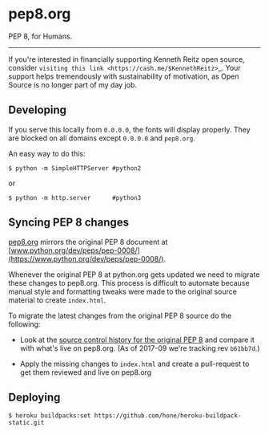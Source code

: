 # pep8.org

PEP 8, for Humans.

---------------
If you're interested in financially supporting Kenneth Reitz open source, consider `visiting this link <https://cash.me/$KennethReitz>`_. Your support helps tremendously with sustainability of motivation, as Open Source is no longer part of my day job.

## Developing

If you serve this locally from `0.0.0.0`, the fonts will display properly. They are blocked on all domains except `0.0.0.0` and `pep8.org`.

An easy way to do this:

    $ python -m SimpleHTTPServer #python2
or

    $ python -m http.server      #python3

## Syncing PEP 8 changes

[pep8.org](http://pep8.org/) mirrors the original PEP 8 document at [www.python.org/dev/peps/pep-0008/](https://www.python.org/dev/peps/pep-0008/).

Whenever the original PEP 8 at python.org gets updated we need to migrate these changes to pep8.org. This process is difficult to automate because manual style and formatting tweaks were made to the original source material to create `index.html`.

To migrate the latest changes from the original PEP 8 source do the following:

* Look at the [source control history for the original PEP 8](https://github.com/python/peps/commits/master/pep-0008.txt) and compare it with what's live on pep8.org. (As of 2017-09 we're tracking rev `b61bb7d`.)

* Apply the missing changes to `index.html` and create a pull-request to get them reviewed and live on pep8.org

## Deploying

    $ heroku buildpacks:set https://github.com/hone/heroku-buildpack-static.git
